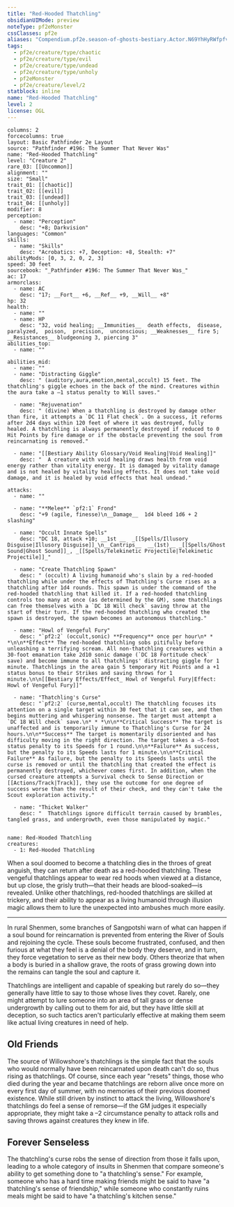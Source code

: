 ```yaml
---
title: "Red-Hooded Thatchling"
obsidianUIMode: preview
noteType: pf2eMonster
cssClasses: pf2e
aliases: "Compendium.pf2e.season-of-ghosts-bestiary.Actor.N69YhHyRWfpfvESy" 
tags:
  - pf2e/creature/type/chaotic
  - pf2e/creature/type/evil
  - pf2e/creature/type/undead
  - pf2e/creature/type/unholy
  - pf2eMonster
  - pf2e/creature/level/2
statblock: inline
name: "Red-Hooded Thatchling"
level: 2
license: OGL
---
```


```statblock
columns: 2
forcecolumns: true
layout: Basic Pathfinder 2e Layout
source: "Pathfinder #196: The Summer That Never Was"
name: "Red-Hooded Thatchling"
level: "Creature 2"
rare_03: [[Uncommon]]
alignment: ""
size: "Small"
trait_01: [[chaotic]]
trait_02: [[evil]]
trait_03: [[undead]]
trait_04: [[unholy]]
modifier: 8
perception:
  - name: "Perception"
    desc: "+8; Darkvision"
languages: "Common"
skills:
  - name: "Skills"
    desc: "Acrobatics: +7, Deception: +8, Stealth: +7"
abilityMods: [0, 3, 2, 0, 2, 3]
speed: 30 feet
sourcebook: "_Pathfinder #196: The Summer That Never Was_"
ac: 17
armorclass:
  - name: AC
    desc: "17; __Fort__ +6, __Ref__ +9, __Will__ +8"
hp: 32
health:
  - name: ""
  - name: HP
    desc: "32, void healing; __Immunities__  death effects,  disease,  paralyzed,  poison,  precision,  unconscious; __Weaknesses__ fire 5; __Resistances__ bludgeoning 3, piercing 3"
abilities_top:
  - name: ""

abilities_mid:
  - name: ""
  - name: "Distracting Giggle"
    desc: " (auditory,aura,emotion,mental,occult) 15 feet. The thatchling's giggle echoes in the back of the mind. Creatures within the aura take a –1 status penalty to Will saves."

  - name: "Rejuvenation"
    desc: " (divine) When a thatchling is destroyed by damage other than fire, it attempts a `DC 11 Flat check`. On a success, it reforms after 2d4 days within 120 feet of where it was destroyed, fully healed. A thatchling is always permanently destroyed if reduced to 0 Hit Points by fire damage or if the obstacle preventing the soul from reincarnating is removed."

  - name: "[[Bestiary Ability Glossary/Void Healing|Void Healing]]"
    desc: "  A creature with void healing draws health from void energy rather than vitality energy. It is damaged by vitality damage and is not healed by vitality healing effects. It does not take void damage, and it is healed by void effects that heal undead."

attacks:
  - name: ""

  - name: "**Melee** `pf2:1` Frond"
    desc: "+9 (agile, finesse)\n__Damage__  1d4 bleed 1d6 + 2 slashing"

  - name: "Occult Innate Spells"
    desc: "DC 18, attack +10; __1st __  _[[Spells/Illusory Disguise|Illusory Disguise]]_\n__Cantrips__  __(1st)__ _[[Spells/Ghost Sound|Ghost Sound]]_, _[[Spells/Telekinetic Projectile|Telekinetic Projectile]]_"

  - name: "Create Thatchling Spawn"
    desc: " (occult) A living humanoid who's slain by a red-hooded thatchling while under the effects of Thatchling's Curse rises as a thatchling after 1d4 rounds. This spawn is under the command of the red-hooded thatchling that killed it. If a red-hooded thatchling controls too many at once (as determined by the GM), some thatchlings can free themselves with a `DC 18 Will check` saving throw at the start of their turn. If the red-hooded thatchling who created the spawn is destroyed, the spawn becomes an autonomous thatchling."

  - name: "Howl of Vengeful Fury"
    desc: "`pf2:2` (occult,sonic) **Frequency** once per hour\n* * *\n\n**Effect** The red-hooded thatchling sobs pitifully before unleashing a terrifying scream. All non-thatchling creatures within a 30-foot emanation take 2d10 sonic damage (`DC 18 Fortitude check` save) and become immune to all thatchlings' distracting giggle for 1 minute. Thatchlings in the area gain 5 temporary Hit Points and a +1 status bonus to their Strikes and saving throws for 1 minute.\n\n[[Bestiary Effects/Effect_ Howl of Vengeful Fury|Effect: Howl of Vengeful Fury]]"

  - name: "Thatchling's Curse"
    desc: "`pf2:2` (curse,mental,occult) The thatchling focuses its attention on a single target within 30 feet that it can see, and then begins muttering and whispering nonsense. The target must attempt a `DC 18 Will check` save.\n* * *\n\n**Critical Success** The target is unaffected and is temporarily immune to Thatchling's Curse for 24 hours.\n\n**Success** The target is momentarily disoriented and has difficulty moving in the right direction. The target takes a –5-foot status penalty to its Speeds for 1 round.\n\n**Failure** As success, but the penalty to its Speeds lasts for 1 minute.\n\n**Critical Failure** As failure, but the penalty to its Speeds lasts until the curse is removed or until the thatchling that created the effect is permanently destroyed, whichever comes first. In addition, when the cursed creature attempts a Survival check to Sense Direction or [[Actions/Track|Track]], they use the outcome for one degree of success worse than the result of their check, and they can't take the Scout exploration activity."

  - name: "Thicket Walker"
    desc: "  Thatchlings ignore difficult terrain caused by brambles, tangled grass, and undergrowth, even those manipulated by magic."
 
```

```encounter-table
name: Red-Hooded Thatchling
creatures:
  - 1: Red-Hooded Thatchling
```



When a soul doomed to become a thatchling dies in the throes of great anguish, they can return after death as a red-hooded thatchling. These vengeful thatchlings appear to wear red hoods when viewed at a distance, but up close, the grisly truth—that their heads are blood-soaked—is revealed. Unlike other thatchlings, red-hooded thatchlings are skilled at trickery, and their ability to appear as a living humanoid through illusion magic allows them to lure the unexpected into ambushes much more easily.

* * *

In rural Shenmen, some branches of Sangpotshi warn of what can happen if a soul bound for reincarnation is prevented from entering the River of Souls and rejoining the cycle. These souls become frustrated, confused, and then furious at what they feel is a denial of the body they deserve, and in turn, they force vegetation to serve as their new body. Others theorize that when a body is buried in a shallow grave, the roots of grass growing down into the remains can tangle the soul and capture it.

Thatchlings are intelligent and capable of speaking but rarely do so—they generally have little to say to those whose lives they covet. Rarely, one might attempt to lure someone into an area of tall grass or dense undergrowth by calling out to them for aid, but they have little skill at deception, so such tactics aren't particularly effective at making them seem like actual living creatures in need of help.

## Old Friends

The source of Willowshore's thatchlings is the simple fact that the souls who would normally have been reincarnated upon death can't do so, thus rising as thatchlings. Of course, since each year "resets" things, those who died during the year and became thatchlings are reborn alive once more on every first day of summer, with no memories of their previous doomed existence. While still driven by instinct to attack the living, Willowshore's thatchlings do feel a sense of remorse—if the GM judges it especially appropriate, they might take a –2 circumstance penalty to attack rolls and saving throws against creatures they knew in life.

## Forever Senseless

The thatchling's curse robs the sense of direction from those it falls upon, leading to a whole category of insults in Shenmen that compare someone's ability to get something done to "a thatchling's sense." For example, someone who has a hard time making friends might be said to have "a thatchling's sense of friendship," while someone who constantly ruins meals might be said to have "a thatchling's kitchen sense."
